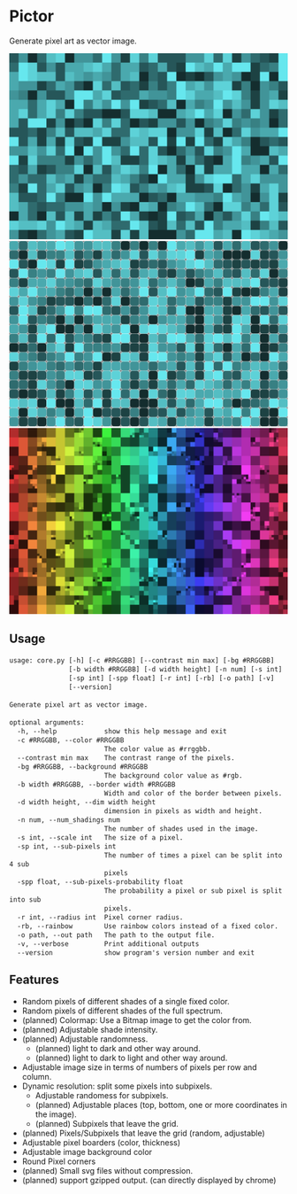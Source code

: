 # Pictor
Generate pixel art as vector image.

![Alt text](/examples/example-0.svg "example-0")
![Alt text](/examples/example-1.svg "example-1")
![Alt text](/examples/example-2.svg "example-1")

## Usage

```
usage: core.py [-h] [-c #RRGGBB] [--contrast min max] [-bg #RRGGBB]
               [-b width #RRGGBB] [-d width height] [-n num] [-s int]
               [-sp int] [-spp float] [-r int] [-rb] [-o path] [-v]
               [--version]

Generate pixel art as vector image.

optional arguments:
  -h, --help            show this help message and exit
  -c #RRGGBB, --color #RRGGBB
                        The color value as #rrggbb.
  --contrast min max    The contrast range of the pixels.
  -bg #RRGGBB, --background #RRGGBB
                        The background color value as #rgb.
  -b width #RRGGBB, --border width #RRGGBB
                        Width and color of the border between pixels.
  -d width height, --dim width height
                        dimension in pixels as width and height.
  -n num, --num_shadings num
                        The number of shades used in the image.
  -s int, --scale int   The size of a pixel.
  -sp int, --sub-pixels int
                        The number of times a pixel can be split into 4 sub
                        pixels
  -spp float, --sub-pixels-probability float
                        The probability a pixel or sub pixel is split into sub
                        pixels.
  -r int, --radius int  Pixel corner radius.
  -rb, --rainbow        Use rainbow colors instead of a fixed color.
  -o path, --out path   The path to the output file.
  -v, --verbose         Print additional outputs
  --version             show program's version number and exit
```

## Features

- Random pixels of different shades of a single fixed color.
- Random pixels of different shades of the full spectrum.
- (planned) Colormap: Use a Bitmap image to get the color from.
- (planned) Adjustable shade intensity.
- (planned) Adjustable randomness.
    - (planned) light to dark and other way around.
    - (planned) light to dark to light and other way around.
- Adjustable image size in terms of numbers of pixels per row and column.
- Dynamic resolution: split some pixels into subpixels.
    - Adjustable randomess for subpixels.
    - (planned) Adjustable places (top, bottom, one or more coordinates in the image).
    - (planned) Subpixels that leave the grid.
- (planned) Pixels/Subpixels that leave the grid (random, adjustable)
- Adjustable pixel boarders (color, thickness)
- Adjustable image background color
- Round Pixel corners
- (planned) Small svg files without compression.
- (planned) support gzipped output. (can directly displayed by chrome)
